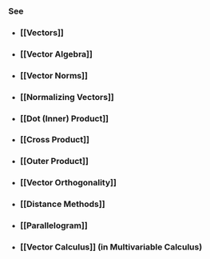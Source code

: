 ---
---

### See

- ### [[Vectors]]

- ### [[Vector Algebra]]

- ### [[Vector Norms]]

- ### [[Normalizing Vectors]]

- ### [[Dot (Inner) Product]]

- ### [[Cross Product]]

- ### [[Outer Product]]

- ### [[Vector Orthogonality]]

- ### [[Distance Methods]]

- ### [[Parallelogram]]

- ### [[Vector Calculus]] (in Multivariable Calculus)